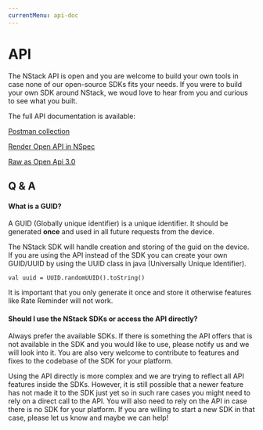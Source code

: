 ```yaml
---
currentMenu: api-doc
---
```


# API 

The NStack API is open and you are welcome to build your own tools in case none of our open-source SDKs fits your needs. If you were to build your own SDK around NStack, we woud love to hear from you and curious to see what you built.

The full API documentation is available:

[Postman collection](https://documenter.getpostman.com/view/12675/S1a8yjgk)

[Render Open API in NSpec](https://nspec.like.st/deeplink?org=nstack-io&repo=docs&path=api%2F2-0%2Fopenapi-3-0.yaml)

[Raw as Open Api 3.0](https://raw.githubusercontent.com/nstack-io/docs/master/api/2-0/openapi-3-0.yaml)

## Q & A

#### What is a GUID?
A GUID (Globally unique identifier) is a unique identifier. It should be generated **once** and used in all future requests from the device.

The NStack SDK will handle creation and storing of the guid on the device.  If you are using the API instead of the SDK  you can create your own GUID/UUID by using the UUID class in java (Universally Unique Identifier).

`val uuid = UUID.randomUUID().toString()`  

It is important that you only generate it once and store it otherwise features like Rate Reminder will not work. 


#### Should I use the NStack SDKs or access the API directly? 
Always prefer the available SDKs. If there is something the API offers that is not available in the SDK and you would like to use, please notify us and we will look into it. You are also very welcome to contribute to features and fixes to the codebase of the SDK for your platform. 

Using the API directly is more complex and we are trying to reflect all API features inside the SDKs. However, it is still possible that a newer feature has not made it to the SDK just yet so in such rare cases you might need to rely on a direct call to the API. You will also need to rely on the API in case there is no SDK for your platform. If you are willing to start a new SDK in that case, please let us know and maybe we can help!
